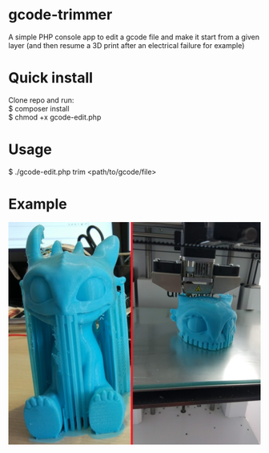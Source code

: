 # gcode-trimmer
A simple PHP console app to edit a gcode file and make it start from a given layer (and then resume a 3D print after an electrical failure for example)

# Quick install
Clone repo and run:\
$ composer install\
$ chmod +x gcode-edit.php

# Usage
$ ./gcode-edit.php trim <path/to/gcode/file>

# Example
![alt text](https://raw.githubusercontent.com/treuliaux/gcode-trimmer/master/examples/trimmed-gcode.jpg)
